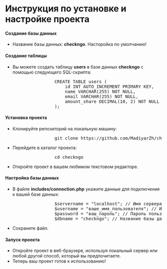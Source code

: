 <h1>Инструкция по установке и настройке проекта</h1>
<h4>Создание базы данных</h4>
<ul>
        <li>
                Название базы данных: <strong>checkngo</strong>. Насторойка по умолчанию!
        </li>
</ul>

<h4>Создание таблицы</h4>
<ul>
        <li>
                Вы можете создать таблицу <strong>users</strong> в базе данных <strong>checkngo</strong> с помощью следующего SQL-скрипта:
        </li>
        <pre>
                CREATE TABLE users (
                    id INT AUTO_INCREMENT PRIMARY KEY,
                    name VARCHAR(255) NOT NULL,
                    email VARCHAR(255) NOT NULL,
                    amount_share DECIMAL(10, 2) NOT NULL DEFAULT 0
                );</pre>
</ul>

<h4>Установка проекта</h4>
<ul>
        <li>
                Клонируйте репозиторий на локальную машину:
        </li>
        <pre>
                git clone https://github.com/MadiyarZh/checkngo.git</pre>
        <li>
                Перейдите в каталог проекта:
        </li>
        <pre>
                cd checkngo</pre>
        <li>
                Откройте проект в вашем любимом текстовом редакторе.
        </li>
</ul>

<h4>Настройка базы данных</h4>
<ul>
        <li>
                В файле <strong>includes/connection.php</strong> укажите данные для подключения к вашей базе данных:
        </li>
        <pre>
                $servername = "localhost"; // Имя сервера базы данных
                $username = "ваше_имя_пользователя"; // Имя пользователя базы данных
                $password = "ваш_пароль"; // Пароль пользователя базы данных
                $dbname = "checkngo"; // Название базы данных</pre>
        <li>
                Сохраните файл.
        </li>
</ul>

<h4>Запуск проекта</h4>
<ul>
        <li>
                Откройте проект в веб-браузере, используя локальный сервер или любой другой способ, который вы предпочитаете.
        </li>
        <li>
                Теперь ваш проект готов к использованию!
        </li>
</ul>
